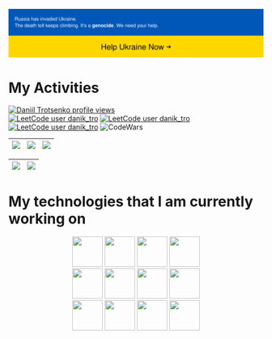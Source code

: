 [![Stand With Ukraine](https://raw.githubusercontent.com/vshymanskyy/StandWithUkraine/main/banner2-direct.svg)](https://stand-with-ukraine.pp.ua/)

# My Activities
[![Daniil Trotsenko profile views](https://u8views.com/api/v1/github/profiles/42993290/views/day-week-month-total-count.svg)](https://u8views.com/github/danik-tro)
<br/>
[![LeetCode user danik_tro](https://img.shields.io/badge/dynamic/json?style=flat&labelColor=black&color=%23ffa116&label=Solved&query=solvedOverTotal&url=https%3A%2F%2Fleetcode-badge.vercel.app%2Fapi%2Fusers%2Fdanik_tro&logo=leetcode&logoColor=yellow)](https://leetcode.com/danik_tro/)
[![LeetCode user danik_tro](https://img.shields.io/badge/dynamic/json?style=flat&labelColor=black&color=%23ffa116&label=&query=solvedPercentage&url=https%3A%2F%2Fleetcode-badge.vercel.app%2Fapi%2Fusers%2Fdanik_tro)](https://leetcode.com/danik_tro/)
[![LeetCode user danik_tro](https://img.shields.io/badge/dynamic/json?style=flat&labelColor=black&color=%23ffa116&label=Ranking&query=ranking&url=https%3A%2F%2Fleetcode-badge.vercel.app%2Fapi%2Fusers%2Fdanik_tro)](https://leetcode.com/danik_tro/)
![CodeWars](https://www.codewars.com/users/danik-tro/badges/micro)

| ![](http://github-profile-summary-cards.vercel.app/api/cards/stats?username=danik-tro&theme=nord_dark) | ![](http://github-profile-summary-cards.vercel.app/api/cards/repos-per-language?username=danik-tro&hide=Html&theme=nord_dark) | ![](http://github-profile-summary-cards.vercel.app/api/cards/most-commit-language?username=danik-tro&theme=nord_dark) |
| :-: | :-: | :-: |

| ![](http://github-profile-summary-cards.vercel.app/api/cards/profile-details?username=danik-tro&theme=nord_dark) | ![](https://github-readme-streak-stats.herokuapp.com/?user=danik-tro&hide_border=true&date_format=M%20j%5B%2C%20Y%5D&background=2D3742&stroke=2D3742&ring=6bbbca&fire=6bbbca&currStreakNum=fff&sideNums=6bbbca&currStreakLabel=6bbbca&sideLabels=fff&dates=fff) |
| :-: | :-: |


# My technologies that I am currently working on

<div align=center>
<image src="https://user-images.githubusercontent.com/25181517/192599922-3a8ceb1c-ff1d-40bc-b73c-99ea1182d8ad.png" width=60 height=60></image>
<image src="https://user-images.githubusercontent.com/25181517/183423507-c056a6f9-1ba8-4312-a350-19bcbc5a8697.png" width=60 height=60></image>
<image src="https://user-images.githubusercontent.com/25181517/183890598-19a0ac2d-e88a-4005-a8df-1ee36782fde1.png" width=60 height=60></image>
<image src="https://user-images.githubusercontent.com/25181517/192149581-88194d20-1a37-4be8-8801-5dc0017ffbbe.png" width=60 height=60></image>
<br>
<image src="https://user-images.githubusercontent.com/25181517/192107856-aa92c8b1-b615-47c3-9141-ed0d29a90239.png" width=60 height=60></image>
<image src="https://user-images.githubusercontent.com/25181517/192107854-765620d7-f909-4953-a6da-36e1ef69eea6.png" width=60 height=60></image>
<image src="https://user-images.githubusercontent.com/25181517/192107855-e669c777-9172-49c5-b7e0-404e29df0fee.png" width=60 height=60></image>
<image src="https://user-images.githubusercontent.com/25181517/192107858-fe19f043-c502-4009-8c47-476fc89718ad.png" width=60 height=60></image>
<br>
<image src="https://user-images.githubusercontent.com/25181517/117208740-bfb78400-adf5-11eb-97bb-09072b6bedfc.png" width=60 height=60></image>
<image src="https://user-images.githubusercontent.com/25181517/182884894-d3fa6ee0-f2b4-4960-9961-64740f533f2a.png" width=60 height=60></image>
<image src="https://user-images.githubusercontent.com/25181517/182884177-d48a8579-2cd0-447a-b9a6-ffc7cb02560e.png" width=60 height=60></image>
<image src="https://user-images.githubusercontent.com/25181517/183569191-f32cdf03-673f-4ae3-809b-3a8b376bb8a2.png" width=60 height=60></image>
</div>

